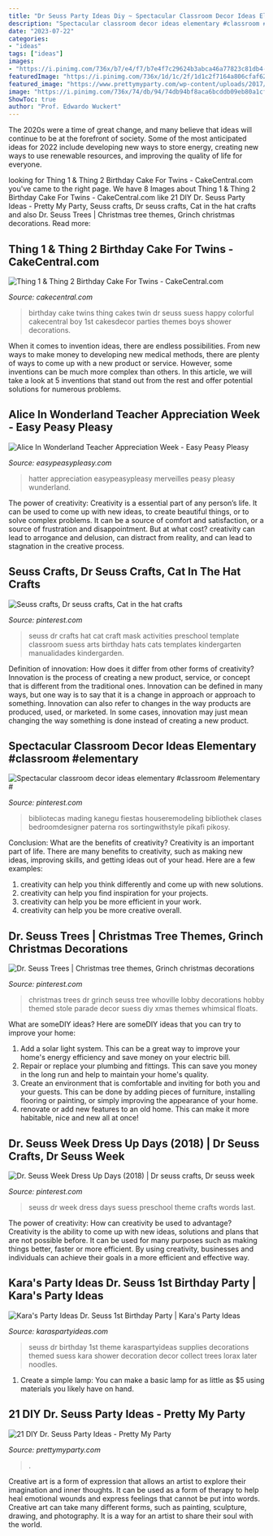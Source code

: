 ```yaml
---
title: "Dr Seuss Party Ideas Diy ~ Spectacular Classroom Decor Ideas Elementary #classroom #elementary #"
description: "Spectacular classroom decor ideas elementary #classroom #elementary #"
date: "2023-07-22"
categories:
- "ideas"
tags: ["ideas"]
images:
- "https://i.pinimg.com/736x/b7/e4/f7/b7e4f7c29624b3abca46a77823c81db4--themed-christmas-trees-grinch-christmas.jpg"
featuredImage: "https://i.pinimg.com/736x/1d/1c/2f/1d1c2f7164a806cfaf62a3b5f85adb41--classroom-crafts-preschool-crafts.jpg"
featured_image: "https://www.prettymyparty.com/wp-content/uploads/2017/02/diy-truffula-trees.jpg"
image: "https://i.pinimg.com/736x/74/db/94/74db94bf8aca6bcddb09eb80a1cf07c9.jpg"
ShowToc: true
author: "Prof. Edwardo Wuckert"
---
```



The 2020s were a time of great change, and many believe that ideas will continue to be at the forefront of society. Some of the most anticipated ideas for 2022 include developing new ways to store energy, creating new ways to use renewable resources, and improving the quality of life for everyone.

	

		
looking for Thing 1 &amp; Thing 2 Birthday Cake For Twins - CakeCentral.com you've came to the right page. We have 8 Images about Thing 1 &amp; Thing 2 Birthday Cake For Twins - CakeCentral.com like 21 DIY Dr. Seuss Party Ideas - Pretty My Party, Seuss crafts, Dr seuss crafts, Cat in the hat crafts and also Dr. Seuss Trees | Christmas tree themes, Grinch christmas decorations. Read more:
		
    
## Thing 1 &amp; Thing 2 Birthday Cake For Twins - CakeCentral.com

<img loading=lazy src="https://cdn001.cakecentral.com/gallery/2015/03/900_869020R30K_thing-1-amp-thing-2-birthday-cake-for-twins.jpg" onerror="this.onerror=null;this.src='https://tse4.mm.bing.net/th?id=OIP.tCdmHFf520Nnoj3vlEasvwHaMI&amp;pid=15.1';" alt="Thing 1 &amp; Thing 2 Birthday Cake For Twins - CakeCentral.com">

_Source: cakecentral.com_

>birthday cake twins thing cakes twin dr seuss suess happy colorful cakecentral boy 1st cakesdecor parties themes boys shower decorations. 

	

When it comes to invention ideas, there are endless possibilities. From new ways to make money to developing new medical methods, there are plenty of ways to come up with a new product or service. However, some inventions can be much more complex than others. In this article, we will take a look at 5 inventions that stand out from the rest and offer potential solutions for numerous problems.

    
## Alice In Wonderland Teacher Appreciation Week - Easy Peasy Pleasy

<img loading=lazy src="http://easypeasypleasy.com/wp-content/uploads/2016/05/Alice-in-Wonderland-Down-the-Rabbit-Hole.jpg" onerror="this.onerror=null;this.src='https://tse2.mm.bing.net/th?id=OIP.-tmPAb184KG1BdEQ20CpqAHaLE&amp;pid=15.1';" alt="Alice In Wonderland Teacher Appreciation Week - Easy Peasy Pleasy">

_Source: easypeasypleasy.com_

>hatter appreciation easypeasypleasy merveilles peasy pleasy wunderland. 

	

The power of creativity:
Creativity is a essential part of any person’s life. It can be used to come up with new ideas, to create beautiful things, or to solve complex problems. It can be a source of comfort and satisfaction, or a source of frustration and disappointment. But at what cost? creativity can lead to arrogance and delusion, can distract from reality, and can lead to stagnation in the creative process.

    
## Seuss Crafts, Dr Seuss Crafts, Cat In The Hat Crafts

<img loading=lazy src="https://i.pinimg.com/736x/1d/1c/2f/1d1c2f7164a806cfaf62a3b5f85adb41--classroom-crafts-preschool-crafts.jpg" onerror="this.onerror=null;this.src='https://tse2.mm.bing.net/th?id=OIP.NEQSZtsrgGhqA0lUI1_n6wHaJ4&amp;pid=15.1';" alt="Seuss crafts, Dr seuss crafts, Cat in the hat crafts">

_Source: pinterest.com_

>seuss dr crafts hat cat craft mask activities preschool template classroom suess arts birthday hats cats templates kindergarten manualidades kindergarden. 

	

Definition of innovation: How does it differ from other forms of creativity?
Innovation is the process of creating a new product, service, or concept that is different from the traditional ones. Innovation can be defined in many ways, but one way is to say that it is a change in approach or approach to something. Innovation can also refer to changes in the way products are produced, used, or marketed. In some cases, innovation may just mean changing the way something is done instead of creating a new product.

    
## Spectacular Classroom Decor Ideas Elementary #classroom #elementary #

<img loading=lazy src="https://i.pinimg.com/736x/74/db/94/74db94bf8aca6bcddb09eb80a1cf07c9.jpg" onerror="this.onerror=null;this.src='https://tse4.mm.bing.net/th?id=OIP.AvKbe_r1ElXxTeIObaZYZgHaJ3&amp;pid=15.1';" alt="Spectacular classroom decor ideas elementary #classroom #elementary #">

_Source: pinterest.com_

>bibliotecas mading kanegu fiestas houseremodeling bibliothek clases bedroomdesigner paterna ros sortingwithstyle pikafi pikosy. 

	

Conclusion: What are the benefits of creativity?
Creativity is an important part of life. There are many benefits to creativity, such as making new ideas, improving skills, and getting ideas out of your head. Here are a few examples: 
1. creativity can help you think differently and come up with new solutions.
2. creativity can help you find inspiration for your projects.
3. creativity can help you be more efficient in your work.
4. creativity can help you be more creative overall.

    
## Dr. Seuss Trees | Christmas Tree Themes, Grinch Christmas Decorations

<img loading=lazy src="https://i.pinimg.com/736x/b7/e4/f7/b7e4f7c29624b3abca46a77823c81db4--themed-christmas-trees-grinch-christmas.jpg" onerror="this.onerror=null;this.src='https://tse4.mm.bing.net/th?id=OIP.hl-ztcByX5rvvBCtFGCNHQHaJ4&amp;pid=15.1';" alt="Dr. Seuss Trees | Christmas tree themes, Grinch christmas decorations">

_Source: pinterest.com_

>christmas trees dr grinch seuss tree whoville lobby decorations hobby themed stole parade decor suess diy xmas themes whimsical floats. 

	

What are someDIY ideas?
Here are someDIY ideas that you can try to improve your home:
1. Add a solar light system. This can be a great way to improve your home's energy efficiency and save money on your electric bill.
2. Repair or replace your plumbing and fittings. This can save you money in the long run and help to maintain your home's quality.
3. Create an environment that is comfortable and inviting for both you and your guests. This can be done by adding pieces of furniture, installing flooring or painting, or simply improving the appearance of your home.
4. renovate or add new features to an old home. This can make it more habitable, nice and new all at once!

    
## Dr. Seuss Week Dress Up Days (2018) | Dr Seuss Crafts, Dr Seuss Week

<img loading=lazy src="https://i.pinimg.com/736x/b4/50/5a/b4505af29cef4d1528aa90856e5a8505.jpg" onerror="this.onerror=null;this.src='https://tse1.mm.bing.net/th?id=OIP.Y1gUUVN_Itv3Pa0NqWUpawHaJ3&amp;pid=15.1';" alt="Dr. Seuss Week Dress Up Days (2018) | Dr seuss crafts, Dr seuss week">

_Source: pinterest.com_

>seuss dr week dress days suess preschool theme crafts words last. 

	

The power of creativity: How can creativity be used to advantage?
Creativity is the ability to come up with new ideas, solutions and plans that are not possible before. It can be used for many purposes such as making things better, faster or more efficient. By using creativity, businesses and individuals can achieve their goals in a more efficient and effective way.

    
## Kara&#039;s Party Ideas Dr. Seuss 1st Birthday Party | Kara&#039;s Party Ideas

<img loading=lazy src="https://www.karaspartyideas.com/wp-content/uploads/2012/05/577750_3873184067648_1220067794_33623766_1550447019_n_600x925.jpg" onerror="this.onerror=null;this.src='https://tse2.mm.bing.net/th?id=OIP.spyKNn_AQPVoVfUl5YntngHaLa&amp;pid=15.1';" alt="Kara&#039;s Party Ideas Dr. Seuss 1st Birthday Party | Kara&#039;s Party Ideas">

_Source: karaspartyideas.com_

>seuss dr birthday 1st theme karaspartyideas supplies decorations themed suess kara shower decoration decor collect trees lorax later noodles. 

	

1. Create a simple lamp: You can make a basic lamp for as little as $5 using materials you likely have on hand.

    
## 21 DIY Dr. Seuss Party Ideas - Pretty My Party

<img loading=lazy src="https://www.prettymyparty.com/wp-content/uploads/2017/02/diy-truffula-trees.jpg" onerror="this.onerror=null;this.src='https://tse4.mm.bing.net/th?id=OIP.6IB94u5SEQB6dWBrkeel3QHaIw&amp;pid=15.1';" alt="21 DIY Dr. Seuss Party Ideas - Pretty My Party">

_Source: prettymyparty.com_

>. 

	

Creative art is a form of expression that allows an artist to explore their imagination and inner thoughts. It can be used as a form of therapy to help heal emotional wounds and express feelings that cannot be put into words. Creative art can take many different forms, such as painting, sculpture, drawing, and photography. It is a way for an artist to share their soul with the world.

